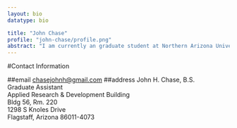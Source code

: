```yaml
---
layout: bio
datatype: bio

title: "John Chase"
profile: "john-chase/profile.png"
abstract: "I am currently an graduate student at Northern Arizona University. I graduated From NAU with degrees in Biology and Sociology with minors in Chemistry and Spanish. My interest were initially in microbiology and molecular techniques however my focus has since shifted to primarily bioinformatics. I am currently working on multiple projects, my main project is studying the succession of microbial communities on office surfaces across varying climates and locations. I am also working on a project to use different file formats that will allow for increased computational abilities on human genetic information"
---
```


#Contact Information

##email
chasejohnh@gmail.com
##address
John H. Chase, B.S.  
Graduate Assistant  
Applied Research & Development Building  
Bldg 56, Rm. 220  
1298 S Knoles Drive  
Flagstaff, Arizona 86011-4073  
